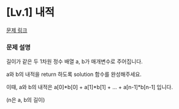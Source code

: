 # [Lv.1] 내적

[문제 링크](https://school.programmers.co.kr/learn/courses/30/lessons/70128) 

### 문제 설명

<p>길이가 같은 두 1차원 정수 배열 a, b가 매개변수로 주어집니다.</p>
<p>a와 b의 내적을 return 하도록 solution 함수를 완성해주세요.</p>
<p>이때, a와 b의 내적은 a[0]*b[0] + a[1]*b[1] + ... + a[n-1]*b[n-1] 입니다.</p>
<p>(n은 a, b의 길이)</p>
